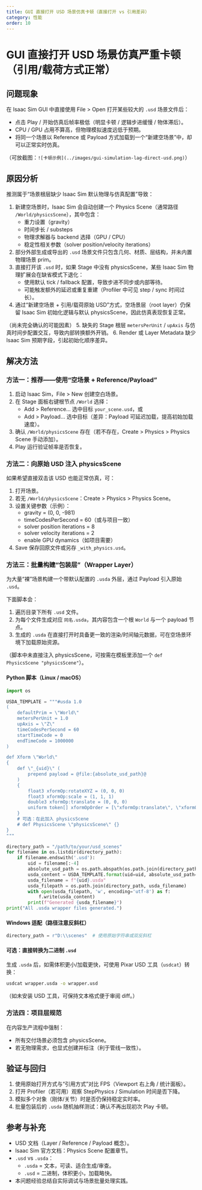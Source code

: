 ```yaml
---
title: GUI 直接打开 USD 场景仿真卡顿（直接打开 vs 引用差异）
category: 性能
order: 10
---
```


# GUI 直接打开 USD 场景仿真严重卡顿（引用/载荷方式正常）

## 问题现象
在 Isaac Sim GUI 中直接使用 File > Open 打开某些较大的 `.usd` 场景文件后：
- 点击 Play / 开始仿真后帧率极低（明显卡顿 / 逻辑步进缓慢 / 物体滞后）。
- CPU / GPU 占用不算高，但物理模拟速度远低于预期。
- 将同一个场景以 Reference 或 Payload 方式加载到一个“新建空场景”中，却可以正常实时仿真。

（可放截图：`![卡顿示例](../images/gui-simulation-lag-direct-usd.png)`）

## 原因分析
推测属于“场景根层缺少 Isaac Sim 默认物理与仿真配置”导致：

1. 新建空场景时，Isaac Sim 会自动创建一个 Physics Scene（通常路径 `/World/physicsScene`），其中包含：
   - 重力设置（gravity）
   - 时间步长 / substeps
   - 物理求解器与 backend 选择（GPU / CPU）
   - 稳定性相关参数（solver position/velocity iterations）
2. 部分外部生成或导出的 `.usd` 场景文件只包含几何、材质、层结构，并未内置物理场景 prim。
3. 直接打开该 `.usd` 时，如果 Stage 中没有 physicsScene，某些 Isaac Sim 物理扩展会在缺省模式下退化：
   - 使用默认 tick / fallback 配置，导致步进不同步或内部等待。
   - 可能触发额外的延迟或重复重建（Profiler 中可见 step / sync 时间过长）。
4. 通过“新建空场景 + 引用/载荷原始 USD”方式，空场景层（root layer）仍保留 Isaac Sim 初始化逻辑与默认 physicsScene，因此仿真表现恢复正常。

（尚未完全确认的可能因素）
5. 缺失的 Stage 根层 `metersPerUnit` / `upAxis` 与仿真时间步配置交互，导致内部转换额外开销。
6. Render 或 Layer Metadata 缺少 Isaac Sim 预期字段，引起初始化顺序差异。

## 解决方法
### 方法一：推荐——使用“空场景 + Reference/Payload”
1. 启动 Isaac Sim，File > New 创建空白场景。
2. 在 Stage 面板右键根节点 `/World` 选择：
   - Add > Reference… 选中目标 `your_scene.usd`，或
   - Add > Payload… 选中目标（差异：Payload 可延迟加载，提高初始加载速度）。
3. 确认 `/World/physicsScene` 存在（若不存在，Create > Physics > Physics Scene 手动添加）。
4. Play 运行验证帧率是否恢复。

### 方法二：向原始 USD 注入 physicsScene
如果希望直接双击该 USD 也能正常仿真，可：
1. 打开场景。
2. 若无 `/World/physicsScene`：Create > Physics > Physics Scene。
3. 设置关键参数（示例）：
   - gravity = (0, 0, -981)
   - timeCodesPerSecond = 60（或与项目一致）
   - solver position iterations = 8
   - solver velocity iterations = 2
   - enable GPU dynamics（如项目需要）
4. Save 保存回原文件或另存 `_with_physics.usd`。

### 方法三：批量构建“包装层”（Wrapper Layer）
为大量“裸”场景构建一个带默认配置的 `.usda` 外层，通过 Payload 引入原始 `.usd`。

下面脚本会：
1. 遍历目录下所有 `.usd` 文件。
2. 为每个文件生成对应 `同名.usda`，其内容包含一个根 `World` 与一个 payload 节点。
3. 生成的 `.usda` 在直接打开时具备更一致的渲染/时间轴元数据，可在空场景环境下加载原始资源。

（脚本中未直接注入 physicsScene，可按需在模板里添加一个 `def PhysicsScene "physicsScene"`）。

#### Python 脚本（Linux / macOS）
```python
import os

USDA_TEMPLATE = """#usda 1.0
(
    defaultPrim = \"World\"
    metersPerUnit = 1.0
    upAxis = \"Z\"
    timeCodesPerSecond = 60
    startTimeCode = 0
    endTimeCode = 1000000
)

def Xform \"World\"
{
    def \"_{uid}\" (
        prepend payload = @file:{absolute_usd_path}@
    )
    {
        float3 xformOp:rotateXYZ = (0, 0, 0)
        float3 xformOp:scale = (1, 1, 1)
        double3 xformOp:translate = (0, 0, 0)
        uniform token[] xformOpOrder = [\"xformOp:translate\", \"xformOp:rotateXYZ\", \"xformOp:scale\"]
    }
    # 可选：在此加入 physicsScene
    # def PhysicsScene \"physicsScene\" {}
}
"""

directory_path = "/path/to/your/usd_scenes"
for filename in os.listdir(directory_path):
    if filename.endswith('.usd'):
        uid = filename[:-4]
        absolute_usd_path = os.path.abspath(os.path.join(directory_path, filename))
        usda_content = USDA_TEMPLATE.format(uid=uid, absolute_usd_path=absolute_usd_path)
        usda_filename = f"{uid}.usda"
        usda_filepath = os.path.join(directory_path, usda_filename)
        with open(usda_filepath, 'w', encoding='utf-8') as f:
            f.write(usda_content)
        print(f"Generated {usda_filename}")
print("All .usda wrapper files generated.")
```

#### Windows 适配（路径注意反斜杠）
```python
directory_path = r"D:\\scenes"  # 使用原始字符串或双反斜杠
```

#### 可选：直接转换为二进制 `.usd`
生成 `.usda` 后，如需体积更小/加载更快，可使用 Pixar USD 工具（`usdcat`）转换：
```bash
usdcat wrapper.usda -o wrapper.usd
```
（如未安装 USD 工具，可保持文本格式便于审阅 diff。）

### 方法四：项目层规范
在内容生产流程中强制：
- 所有交付场景必须包含 physicsScene。
- 若无物理需求，也显式创建并标注（利于管线一致性）。

## 验证与回归
1. 使用原始打开方式与“引用方式”对比 FPS（Viewport 右上角 / 统计面板）。
2. 打开 Profiler（若可用）观察 StepPhysics / Simulation 时间是否下降。
3. 模拟多个对象（刚体/关节）时是否仍保持稳定实时率。
4. 批量包装后的 `.usda` 随机抽样测试：确认不再出现初次 Play 卡顿。

## 参考与补充
- USD 文档（Layer / Reference / Payload 概念）。
- Isaac Sim 官方文档：Physics Scene 配置章节。
- `.usd` vs `.usda`：
  - `.usda` = 文本，可读、适合生成/审查。
  - `.usd` = 二进制，体积更小，加载略快。
- 本问题经验总结自实际调试与场景批量处理实践。
